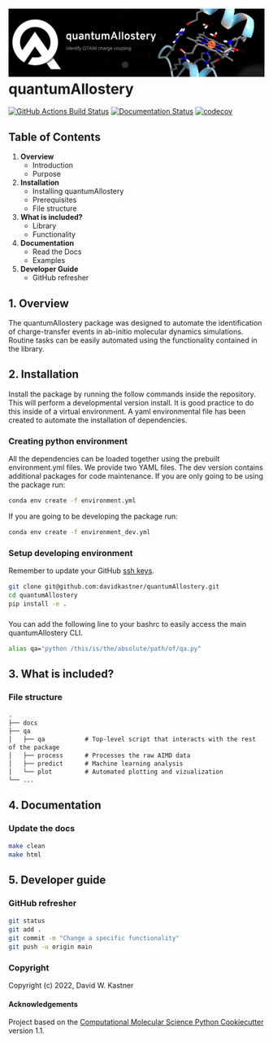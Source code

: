 ![Graphical Summary of README](docs/_static/header.webp)
quantumAllostery
==============================
[//]: # (Badges)
[![GitHub Actions Build Status](https://github.com/davidkastner/quantumAllostery/workflows/CI/badge.svg)](https://github.com/davidkastner/quantumAllostery/actions?query=workflow%3ACI)
[![Documentation Status](https://readthedocs.org/projects/quantumallostery/badge/?version=latest)](https://quantumallostery.readthedocs.io/en/latest/?badge=latest)
[![codecov](https://codecov.io/gh/davidkastner/quantumAllostery/branch/main/graph/badge.svg?token=lGnUIVeGit)](https://codecov.io/gh/davidkastner/quantumAllostery)


## Table of Contents
1. **Overview**
    * Introduction
    * Purpose
2. **Installation**
    * Installing quantumAllostery
    * Prerequisites
    * File structure
3. **What is included?**
    * Library
    * Functionality
4. **Documentation**
    * Read the Docs
    * Examples
5. **Developer Guide**
    * GitHub refresher


## 1. Overview
The quantumAllostery package was designed to automate the identification of charge-transfer events in ab-initio molecular dynamics simulations. Routine tasks can be easily automated using the functionality contained in the library.


## 2. Installation
Install the package by running the follow commands inside the repository. This will perform a developmental version install. It is good practice to do this inside of a virtual environment. A yaml environmental file has been created to automate the installation of dependencies.

### Creating python environment
All the dependencies can be loaded together using the prebuilt environment.yml files.
We provide two YAML files. The dev version contains additional packages for code maintenance.
If you are only going to be using the package run:
```bash
conda env create -f environment.yml
```
If you are going to be developing the package run:
```bash
conda env create -f environment_dev.yml
```

### Setup developing environment
Remember to update your GitHub [ssh keys](https://docs.github.com/en/authentication/connecting-to-github-with-ssh/adding-a-new-ssh-key-to-your-github-account).
```bash
git clone git@github.com:davidkastner/quantumAllostery.git
cd quantumAllostery
pip install -e .
```

###
You can add the following line to your bashrc to easily access the main quantumAllostery CLI.
```bash
alias qa="python /this/is/the/absolute/path/of/qa.py"
```


## 3. What is included?
### File structure
```
.
├── docs
├── qa
│   ├── qa           # Top-level script that interacts with the rest of the package
│   ├── process      # Processes the raw AIMD data
│   ├── predict      # Machine learning analysis
│   └── plot         # Automated plotting and vizualization 
└── ...
```


## 4. Documentation
### Update the docs
```bash
make clean
make html
```


## 5. Developer guide
### GitHub refresher
```bash
git status
git add .
git commit -m "Change a specific functionality"
git push -u origin main
```


### Copyright
Copyright (c) 2022, David W. Kastner


#### Acknowledgements
Project based on the 
[Computational Molecular Science Python Cookiecutter](https://github.com/molssi/cookiecutter-cms) version 1.1.
